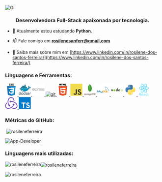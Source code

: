 ![Oi](https://user-images.githubusercontent.com/80293952/234151590-25e0ea4d-8f85-41ff-9dec-d4c669f00d26.png)

<h3 align="center">Desenvolvedora Full-Stack apaixonada por tecnologia.</h3>

- 🌱 Atualmente estou estudando **Python**.

- 📫 Fale comigo em **rosilenesanferr@gmail.com**

- 📄 Saiba mais sobre mim em [https://www.linkedin.com/in/rosilene-dos-santos-ferreira/](https://www.linkedin.com/in/rosilene-dos-santos-ferreira/)

<h3 align="left">Linguagens e Ferramentas:</h3>
<p align="left"> <a href="https://www.w3schools.com/css/" target="_blank" rel="noreferrer"> <img src="https://raw.githubusercontent.com/devicons/devicon/master/icons/css3/css3-original-wordmark.svg" alt="css3" width="40" height="40"/> </a> <a href="https://www.docker.com/" target="_blank" rel="noreferrer"> <img src="https://raw.githubusercontent.com/devicons/devicon/master/icons/docker/docker-original-wordmark.svg" alt="docker" width="40" height="40"/> </a> <a href="https://expressjs.com" target="_blank" rel="noreferrer"> <img src="https://raw.githubusercontent.com/devicons/devicon/master/icons/express/express-original-wordmark.svg" alt="express" width="40" height="40"/> </a> <a href="https://git-scm.com/" target="_blank" rel="noreferrer"> <img src="https://www.vectorlogo.zone/logos/git-scm/git-scm-icon.svg" alt="git" width="40" height="40"/> </a> <a href="https://www.w3.org/html/" target="_blank" rel="noreferrer"> <img src="https://raw.githubusercontent.com/devicons/devicon/master/icons/html5/html5-original-wordmark.svg" alt="html5" width="40" height="40"/> </a> <a href="https://developer.mozilla.org/en-US/docs/Web/JavaScript" target="_blank" rel="noreferrer"> <img src="https://raw.githubusercontent.com/devicons/devicon/master/icons/javascript/javascript-original.svg" alt="javascript" width="40" height="40"/> </a> <a href="https://www.mongodb.com/" target="_blank" rel="noreferrer"> <img src="https://raw.githubusercontent.com/devicons/devicon/master/icons/mongodb/mongodb-original-wordmark.svg" alt="mongodb" width="40" height="40"/> </a> <a href="https://www.mysql.com/" target="_blank" rel="noreferrer"> <img src="https://raw.githubusercontent.com/devicons/devicon/master/icons/mysql/mysql-original-wordmark.svg" alt="mysql" width="40" height="40"/> </a> <a href="https://nodejs.org" target="_blank" rel="noreferrer"> <img src="https://raw.githubusercontent.com/devicons/devicon/master/icons/nodejs/nodejs-original-wordmark.svg" alt="nodejs" width="40" height="40"/> </a> <a href="https://www.python.org" target="_blank" rel="noreferrer"> <img src="https://raw.githubusercontent.com/devicons/devicon/master/icons/python/python-original.svg" alt="python" width="40" height="40"/> </a> <a href="https://reactjs.org/" target="_blank" rel="noreferrer"> <img src="https://raw.githubusercontent.com/devicons/devicon/master/icons/react/react-original-wordmark.svg" alt="react" width="40" height="40"/> </a> <a href="https://redux.js.org" target="_blank" rel="noreferrer"> <img src="https://raw.githubusercontent.com/devicons/devicon/master/icons/redux/redux-original.svg" alt="redux" width="40" height="40"/> </a> <a href="https://www.typescriptlang.org/" target="_blank" rel="noreferrer"> <img src="https://raw.githubusercontent.com/devicons/devicon/master/icons/typescript/typescript-original.svg" alt="typescript" width="40" height="40"/> </a> </p>

<h3 align="left">Métricas do GitHub:</h3>
<p>&nbsp;<img align="center" src="https://github-readme-stats.vercel.app/api?username=rosileneferreira&show_icons=true&locale=en" alt="rosileneferreira" /></p>

![App-Developer](https://user-images.githubusercontent.com/80293952/234158344-cc90e4da-53e6-4583-9910-e93399141d91.gif)

<h3 align="left">Linguagens mais utilizadas:</h3>
<p><img align="left" src="https://github-readme-stats.vercel.app/api/top-langs?username=rosileneferreira&show_icons=true&locale=en&layout=compact" alt="rosileneferreira" /></p>

<p><img align="center" src="https://github-readme-streak-stats.herokuapp.com/?user=rosileneferreira&" alt="rosileneferreira" /></p>

<p align="left"> <img src="https://komarev.com/ghpvc/?username=rosileneferreira&label=Profile%20views&color=0e75b6&style=flat" alt="rosileneferreira" /> </p>

<!--
**RosileneFerreira/RosileneFerreira** is a ✨ _special_ ✨ repository because its `README.md` (this file) appears on your GitHub profile.

Here are some ideas to get you started:

- 🔭 I’m currently working on ...
- 🌱 I’m currently learning ...
- 👯 I’m looking to collaborate on ...
- 🤔 I’m looking for help with ...
- 💬 Ask me about ...
- 📫 How to reach me: ...
- 😄 Pronouns: ...
- ⚡ Fun fact: ...
-->
